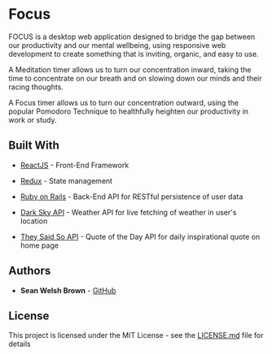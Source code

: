# Focus

FOCUS is a desktop web application designed to bridge the gap between our productivity and our mental wellbeing, using responsive web development to create something that is inviting, organic, and easy to use.

A Meditation timer allows us to turn our concentration inward, taking the time to concentrate on our breath and on slowing down our minds and their racing thoughts.

A Focus timer allows us to turn our concentration outward, using the popular Pomodoro Technique to healthfully heighten our productivity in work or study.

## Built With

* [ReactJS](https://reactjs.org/) - Front-End Framework
* [Redux](https://redux.js.org/) - State management 
* [Ruby on Rails](https://rubyonrails.org/) - Back-End API for RESTful persistence of user data

* [Dark Sky API](https://darksky.net/dev) - Weather API for live fetching of weather in user's location
* [They Said So API](https://theysaidso.com/quote-of-the-day/) - Quote of the Day API for daily inspirational quote on home page 

## Authors

* **Sean Welsh Brown** - [GitHub](https://github.com/SeanWelshBrown)

## License

This project is licensed under the MIT License - see the [LICENSE.md](LICENSE.md) file for details
